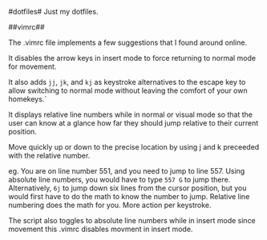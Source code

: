 #dotfiles#
Just my dotfiles.

##vimrc##

The .vimrc file implements a few suggestions that I found around online.

It disables the arrow keys in insert mode to force returning to normal mode
for movement.

It also adds `jj`, `jk`, and `kj` as keystroke alternatives to the escape key
to allow switching to normal mode without leaving the comfort of your own homekeys.` 

It displays relative line numbers while in normal or visual mode so that the user can
know at a glance how far they should jump relative to their current position. 

Move quickly up or down to the precise location by using j and k preceeded with
the relative number.

eg. You are on line number 551, and you need to jump to line 557. Using absolute
line numbers, you would have to type `557 G` to jump there. Alternatively, `6j`
to jump down six lines from the cursor position, but you would first have to do
the math to know the number to jump. Relative line numbering does the math for
you. More action per keystroke.

The script also toggles to absolute line numbers while in insert mode since
movement this .vimrc disables movment in insert mode.


